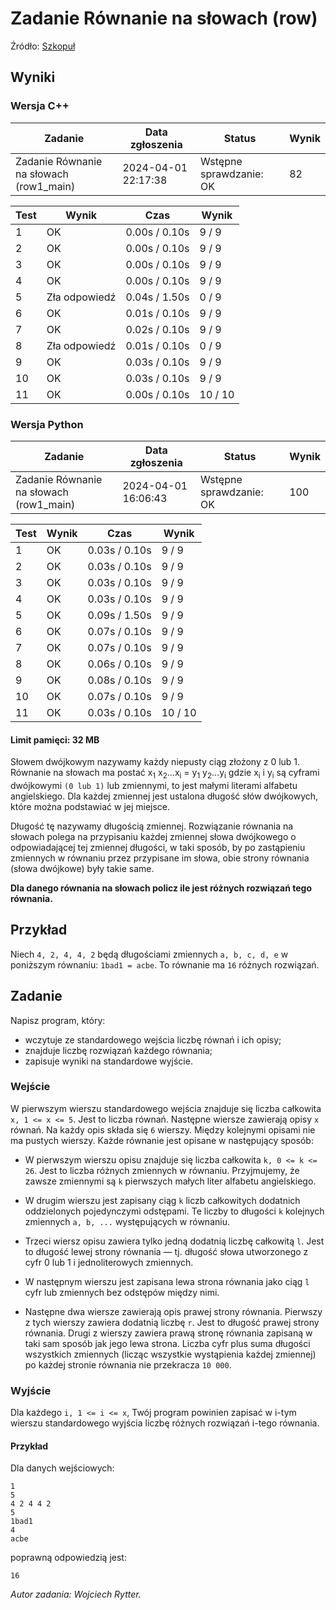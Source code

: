 # Zadanie Równanie na słowach (row)


Źródło: <a href="https://szkopul.edu.pl/problemset/problem/A7ZI0Wwn6tTiCJoYblblTAqz/site/?key=statement">Szkopuł</a>

## Wyniki

### Wersja C++
| Zadanie                           | Data zgłoszenia        | Status                     | Wynik |
|-----------------------------------|------------------------|----------------------------|-------|
| Zadanie Równanie na słowach (row1_main) | 2024-04-01 22:17:38 | Wstępne sprawdzanie: OK    | 82    |



| Test | Wynik         | Czas        | Wynik   |
|------|---------------|-------------|---------|
| 1    | OK            | 0.00s / 0.10s | 9 / 9   |
| 2    | OK            | 0.00s / 0.10s | 9 / 9   |
| 3    | OK            | 0.00s / 0.10s | 9 / 9   |
| 4    | OK            | 0.00s / 0.10s | 9 / 9   |
| 5    | Zła odpowiedź | 0.04s / 1.50s | 0 / 9   |
| 6    | OK            | 0.01s / 0.10s | 9 / 9   |
| 7    | OK            | 0.02s / 0.10s | 9 / 9   |
| 8    | Zła odpowiedź | 0.01s / 0.10s | 0 / 9   |
| 9    | OK            | 0.03s / 0.10s | 9 / 9   |
| 10   | OK            | 0.03s / 0.10s | 9 / 9   |
| 11   | OK            | 0.00s / 0.10s | 10 / 10 |





### Wersja Python
| Zadanie                           | Data zgłoszenia        | Status                     | Wynik |
|-----------------------------------|------------------------|----------------------------|-------|
| Zadanie Równanie na słowach (row1_main) | 2024-04-01 16:06:43 | Wstępne sprawdzanie: OK    | 100   |



| Test | Wynik | Czas         | Wynik   |
|------|-------|--------------|---------|
| 1    | OK    | 0.03s / 0.10s | 9 / 9   |
| 2    | OK    | 0.03s / 0.10s | 9 / 9   |
| 3    | OK    | 0.03s / 0.10s | 9 / 9   |
| 4    | OK    | 0.03s / 0.10s | 9 / 9   |
| 5    | OK    | 0.09s / 1.50s | 9 / 9   |
| 6    | OK    | 0.07s / 0.10s | 9 / 9   |
| 7    | OK    | 0.07s / 0.10s | 9 / 9   |
| 8    | OK    | 0.06s / 0.10s | 9 / 9   |
| 9    | OK    | 0.08s / 0.10s | 9 / 9   |
| 10   | OK    | 0.07s / 0.10s | 9 / 9   |
| 11   | OK    | 0.03s / 0.10s | 10 / 10 |

#### Limit pamięci: 32 MB

Słowem dwójkowym nazywamy każdy niepusty ciąg złożony z 0 lub 1. Równanie na słowach ma postać x<sub>1</sub> x<sub>2</sub>...x<sub>i</sub> = y<sub>1</sub> y<sub>2</sub>...y<sub>i</sub> gdzie x<sub>i</sub> i y<sub>i</sub> są cyframi dwójkowymi `(0 lub 1)` lub zmiennymi, to jest małymi literami alfabetu angielskiego. Dla każdej zmiennej jest ustalona długość słów dwójkowych, które można podstawiać w jej miejsce. 

Długość tę nazywamy długością zmiennej. Rozwiązanie równania na słowach polega na przypisaniu każdej zmiennej słowa dwójkowego o odpowiadającej tej zmiennej długości, w taki sposób, by po zastąpieniu zmiennych w równaniu przez przypisane im słowa, obie strony równania (słowa dwójkowe) były takie same.

**Dla danego równania na słowach policz ile jest różnych rozwiązań tego równania.**

## Przykład

Niech `4, 2, 4, 4, 2` będą długościami zmiennych `a, b, c, d, e` w poniższym równaniu: `1bad1 = acbe`. To równanie ma `16` różnych rozwiązań.

## Zadanie

Napisz program, który:
- wczytuje ze standardowego wejścia liczbę równań i ich opisy;
- znajduje liczbę rozwiązań każdego równania;
- zapisuje wyniki na standardowe wyjście.

### Wejście

W pierwszym wierszu standardowego wejścia znajduje się liczba całkowita `x, 1 <= x <= 5`. Jest to liczba równań. Następne wiersze zawierają opisy `x` równań. Na każdy opis składa się `6` wierszy. Między kolejnymi opisami nie ma pustych wierszy. Każde równanie jest opisane w następujący sposób:

- W pierwszym wierszu opisu znajduje się liczba całkowita `k, 0 <= k <= 26`. Jest to liczba różnych zmiennych w równaniu. Przyjmujemy, że zawsze zmiennymi są `k` pierwszych małych liter alfabetu angielskiego. 
- W drugim wierszu jest zapisany ciąg `k` liczb całkowitych dodatnich oddzielonych pojedynczymi odstępami. Te liczby to długości `k` kolejnych zmiennych `a, b, ...` występujących w równaniu.
  
- Trzeci wiersz opisu zawiera tylko jedną dodatnią liczbę całkowitą `l`. Jest to długość lewej strony równania — tj. długość słowa utworzonego z cyfr 0 lub 1 i jednoliterowych zmiennych.
- W następnym wierszu jest zapisana lewa strona równania jako ciąg `l` cyfr lub zmiennych bez odstępów między nimi.
- Następne dwa wiersze zawierają opis prawej strony równania. Pierwszy z tych wierszy zawiera dodatnią liczbę `r`. Jest to długość prawej strony równania. Drugi z wierszy zawiera prawą stronę równania zapisaną w taki sam sposób jak jego lewa strona. Liczba cyfr plus suma długości wszystkich zmiennych (licząc wszystkie wystąpienia każdej zmiennej) po każdej stronie równania nie przekracza `10 000`.

### Wyjście

Dla każdego `i, 1 <= i <= x`, Twój program powinien zapisać w i-tym wierszu standardowego wyjścia liczbę różnych rozwiązań i-tego równania.

#### Przykład

Dla danych wejściowych:
```
1
5
4 2 4 4 2
5
1bad1
4
acbe
```

poprawną odpowiedzią jest:
```
16
```

_Autor zadania: Wojciech Rytter._